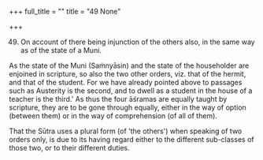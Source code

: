 +++
full_title = ""
title = "49 None"

+++


49. On account of there being injunction of the others also, in the same way as of the state of a Muni.

As the state of the Muni (Saṁnyāsin) and the state of the householder are enjoined in scripture, so also the two other orders, viz. that of the hermit, and that of the student. For we have already pointed above to passages such as Austerity is the second, and to dwell as a student in the house of a teacher is the third.' As thus the four āśramas are equally taught by scripture, they are to be gone through equally, either in the way of option (between them) or in the way of comprehension (of all of them).

That the Sūtra uses a plural form (of 'the others') when speaking of two orders only, is due to its having regard either to the different sub-classes of those two, or to their different duties.

